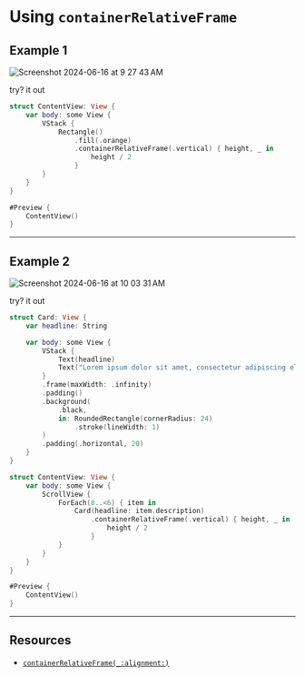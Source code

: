 # Using `containerRelativeFrame`

## Example 1

![Screenshot 2024-06-16 at 9 27 43 AM](https://github.com/alexpaul/SwiftUI/assets/1819208/f9d08799-6f03-4cb2-ac6f-04050f497842)

try? it out 

```swift
struct ContentView: View {
    var body: some View {
        VStack {
            Rectangle()
                .fill(.orange)
                .containerRelativeFrame(.vertical) { height, _ in
                    height / 2
                }
        }
    }
}

#Preview {
    ContentView()
}
```

*** 

## Example 2 

![Screenshot 2024-06-16 at 10 03 31 AM](https://github.com/alexpaul/SwiftUI/assets/1819208/a31752e5-c011-4f48-bc98-60077910d11f)

try? it out 

```swift
struct Card: View {
    var headline: String

    var body: some View {
        VStack {
            Text(headline)
            Text("Lorem ipsum dolor sit amet, consectetur adipiscing elit, sed do eiusmod tempor incididunt ut labore et dolore magna aliqua. Ut enim ad minim veniam, quis nostrud exercitation ullamco laboris nisi ut aliquip ex ea commodo consequat. Duis aute irure dolor in reprehenderit in voluptate velit esse cillum dolore eu fugiat nulla pariatur. Excepteur sint occaecat cupidatat non proident, sunt in culpa qui officia deserunt mollit anim id est laborum. Lorem ipsum dolor sit amet, consectetur adipiscing elit, sed do eiusmod tempor incididunt ut labore et dolore magna aliqua. Ut enim ad minim veniam, quis nostrud exercitation ullamco laboris nisi ut aliquip ex ea commodo consequat. Duis aute irure dolor in reprehenderit in voluptate velit esse cillum dolore eu fugiat nulla pariatur. Excepteur sint occaecat cupidatat non proident, sunt in culpa qui officia deserunt mollit anim id est laborum.")
        }
        .frame(maxWidth: .infinity)
        .padding()
        .background(
            .black,
            in: RoundedRectangle(cornerRadius: 24)
                .stroke(lineWidth: 1)
        )
        .padding(.horizontal, 20)
    }
}

struct ContentView: View {
    var body: some View {
        ScrollView {
            ForEach(0..<6) { item in
                Card(headline: item.description)
                    .containerRelativeFrame(.vertical) { height, _ in
                        height / 2
                    }
            }
        }
    }
}

#Preview {
    ContentView()
}
```

***

## Resources 

* [`containerRelativeFrame(_:alignment:)`](https://developer.apple.com/documentation/swiftui/view/containerrelativeframe(_:alignment:)?changes=_5)

